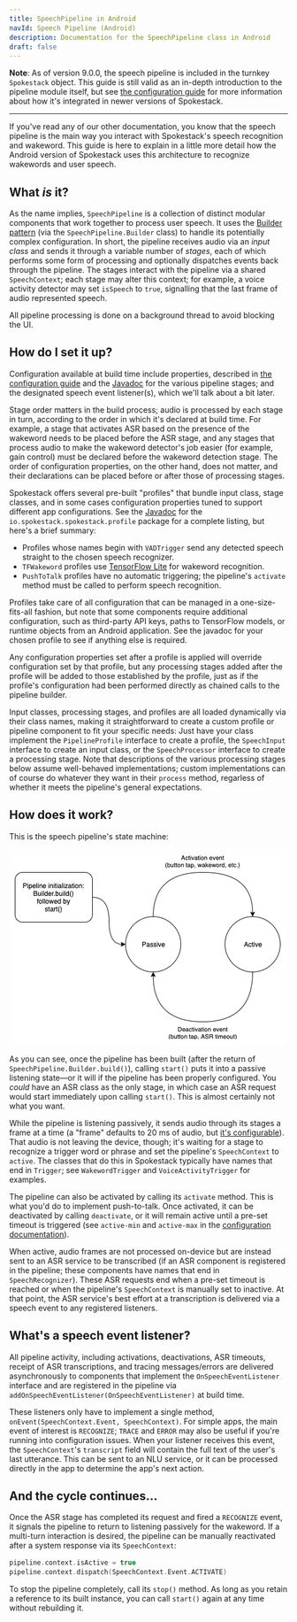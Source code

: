```yaml
---
title: SpeechPipeline in Android
navId: Speech Pipeline (Android)
description: Documentation for the SpeechPipeline class in Android
draft: false
---
```


**Note**: As of version 9.0.0, the speech pipeline is included in the turnkey `Spokestack` object. This guide is still valid as an in-depth introduction to the pipeline module itself, but see [the configuration guide](turnkey-configuration) for more information about how it's integrated in newer versions of Spokestack.

---

If you've read any of our other documentation, you know that the speech pipeline is the main way you interact with Spokestack's speech recognition and wakeword. This guide is here to explain in a little more detail how the Android version of Spokestack uses this architecture to recognize wakewords and user speech.

## What _is_ it?

As the name implies, `SpeechPipeline` is a collection of distinct modular components that work together to process user speech. It uses the [Builder pattern](https://en.wikipedia.org/wiki/Builder_pattern) (via the `SpeechPipeline.Builder` class) to handle its potentially complex configuration. In short, the pipeline receives audio via an _input class_ and sends it through a variable number of _stages_, each of which performs some form of processing and optionally dispatches events back through the pipeline. The stages interact with the pipeline via a shared `SpeechContext`; each stage may alter this context; for example, a voice activity detector may set `isSpeech` to `true`, signalling that the last frame of audio represented speech.

All pipeline processing is done on a background thread to avoid blocking the UI.

## How do I set it up?

Configuration available at build time include properties, described in [the configuration guide](/docs/Concepts/pipeline-configuration) and the [Javadoc](https://www.javadoc.io/doc/io.spokestack/spokestack-android) for the various pipeline stages; and the designated speech event listener(s), which we'll talk about a bit later.

Stage order matters in the build process; audio is processed by each stage in turn, according to the order in which it's declared at build time. For example, a stage that activates ASR based on the presence of the wakeword needs to be placed before the ASR stage, and any stages that process audio to make the wakeword detector's job easier (for example, gain control) must be declared before the wakeword detection stage. The order of configuration properties, on the other hand, does not matter, and their declarations can be placed before or after those of processing stages.

Spokestack offers several pre-built "profiles" that bundle input class, stage classes, and in some cases configuration properties tuned to support different app configurations. See the [Javadoc](https://www.javadoc.io/doc/io.spokestack/spokestack-android) for the `io.spokestack.spokestack.profile` package for a complete listing, but here's a brief summary:

- Profiles whose names begin with `VADTrigger` send any detected speech straight to the chosen speech recognizer.
- `TFWakeword` profiles use [TensorFlow Lite](https://www.tensorflow.org/lite) for wakeword recognition.
- `PushToTalk` profiles have no automatic triggering; the pipeline's `activate` method must be called to perform speech recognition.

Profiles take care of all configuration that can be managed in a one-size-fits-all fashion, but note that some components require additional configuration, such as third-party API keys, paths to TensorFlow models, or runtime objects from an Android application. See the javadoc for your chosen profile to see if anything else is required.

Any configuration properties set after a profile is applied will override configuration set by that profile, but any processing stages added after the profile will be added to those established by the profile, just as if the profile's configuration had been performed directly as chained calls to the pipeline builder.

Input classes, processing stages, and profiles are all loaded dynamically via their class names, making it straightforward to create a custom profile or pipeline component to fit your specific needs: Just have your class implement the `PipelineProfile` interface to create a profile, the `SpeechInput` interface to create an input class, or the `SpeechProcessor` interface to create a processing stage. Note that descriptions of the various processing stages below assume well-behaved implementations; custom implementations can of course do whatever they want in their `process` method, regarless of whether it meets the pipeline's general expectations.

## How does it work?

This is the speech pipeline's state machine:

![](images/speech_pipeline_android.png 'Android speech pipeline')

As you can see, once the pipeline has been built (after the return of `SpeechPipeline.Builder.build()`), calling `start()` puts it into a passive listening state—or it will if the pipeline has been properly configured. You _could_ have an ASR class as the only stage, in which case an ASR request would start immediately upon calling `start()`. This is almost certainly not what you want.

While the pipeline is listening passively, it sends audio through its stages a frame at a time (a "frame" defaults to 20 ms of audio, but [it's configurable](/docs/Concepts/pipeline-configuration)). That audio is not leaving the device, though; it's waiting for a stage to recognize a trigger word or phrase and set the pipeline's `SpeechContext` to `active`. The classes that do this in Spokestack typically have names that end in `Trigger`; see `WakewordTrigger` and `VoiceActivityTrigger` for examples.

The pipeline can also be activated by calling its `activate` method. This is what you'd do to implement push-to-talk. Once activated, it can be deactivated by calling `deactivate`, or it will remain active until a pre-set timeout is triggered (see `active-min` and `active-max` in the [configuration documentation](/docs/Concepts/pipeline-configuration)).

When active, audio frames are not processed on-device but are instead sent to an ASR service to be transcribed (if an ASR component is registered in the pipeline; these components have names that end in `SpeechRecognizer`). These ASR requests end when a pre-set timeout is reached or when the pipeline's `SpeechContext` is manually set to inactive. At that point, the ASR service's best effort at a transcription is delivered via a speech event to any registered listeners.

## What's a speech event listener?

All pipeline activity, including activations, deactivations, ASR timeouts, receipt of ASR transcriptions, and tracing messages/errors are delivered asynchronously to components that implement the `OnSpeechEventListener` interface and are registered in the pipeline via `addOnSpeechEventListener(OnSpeechEventListener)` at build time.

These listeners only have to implement a single method, `onEvent(SpeechContext.Event, SpeechContext)`. For simple apps, the main event of interest is `RECOGNIZE`; `TRACE` and `ERROR` may also be useful if you're running into configuration issues. When your listener receives this event, the `SpeechContext`'s `transcript` field will contain the full text of the user's last utterance. This can be sent to an NLU service, or it can be processed directly in the app to determine the app's next action.

## And the cycle continues...

Once the ASR stage has completed its request and fired a `RECOGNIZE` event, it signals the pipeline to return to listening passively for the wakeword. If a multi-turn interaction is desired, the pipeline can be manually reactivated after a system response via its `SpeechContext`:

```kotlin
pipeline.context.isActive = true
pipeline.context.dispatch(SpeechContext.Event.ACTIVATE)
```

To stop the pipeline completely, call its `stop()` method. As long as you retain a reference to its built instance, you can call `start()` again at any time without rebuilding it.
